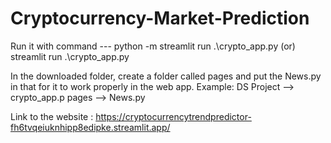 # Cryptocurrency-Market-Prediction

Run it with command  --- python -m streamlit run .\crypto_app.py
                     (or) streamlit run .\crypto_app.py

In the downloaded folder, create a folder called pages and put the News.py in that for it to work properly in the web app.
Example: DS Project -->
               crypto_app.p
               pages -->
                  News.py

                  
Link to the website : https://cryptocurrencytrendpredictor-fh6tvqeiuknhipp8edipke.streamlit.app/
